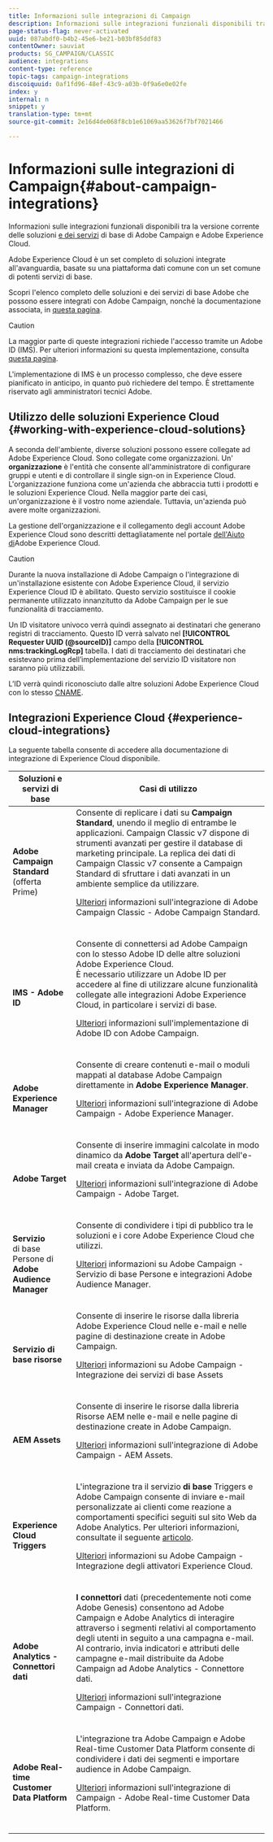 ```yaml
---
title: Informazioni sulle integrazioni di Campaign
description: Informazioni sulle integrazioni funzionali disponibili tra la versione corrente di Adobe Campaign e [soluzioni Adobe Experience Cloud]
page-status-flag: never-activated
uuid: 087abdf0-b4b2-45e6-be21-b03bf85ddf83
contentOwner: sauviat
products: SG_CAMPAIGN/CLASSIC
audience: integrations
content-type: reference
topic-tags: campaign-integrations
discoiquuid: 0af1fd96-48ef-43c9-a03b-0f9a6e0e02fe
index: y
internal: n
snippet: y
translation-type: tm+mt
source-git-commit: 2e16d4de068f8cb1e61069aa53626f7bf7021466

---
```



# Informazioni sulle integrazioni di Campaign{#about-campaign-integrations}

Informazioni sulle integrazioni funzionali disponibili tra la versione corrente delle soluzioni [e dei servizi](https://marketing.adobe.com/resources/help/en_US/mcloud/marketing-cloud-integrations.html) di [](https://marketing.adobe.com/resources/help/en_US/mcloud/core-services-landing.html)base di Adobe Campaign e Adobe Experience Cloud.

Adobe Experience Cloud è un set completo di soluzioni integrate all&#39;avanguardia, basate su una piattaforma dati comune con un set comune di potenti servizi di base.

Scopri l&#39;elenco completo delle soluzioni e dei servizi di base Adobe che possono essere integrati con Adobe Campaign, nonché la documentazione associata, in [questa pagina](#experience-cloud-integrations).

>[!CAUTION]
>
>La maggior parte di queste integrazioni richiede l&#39;accesso tramite un Adobe ID (IMS). Per ulteriori informazioni su questa implementazione, consulta [questa pagina](../../integrations/using/about-adobe-id.md).
>
>L&#39;implementazione di IMS è un processo complesso, che deve essere pianificato in anticipo, in quanto può richiedere del tempo. È strettamente riservato agli amministratori tecnici Adobe.

## Utilizzo delle soluzioni Experience Cloud {#working-with-experience-cloud-solutions}

A seconda dell&#39;ambiente, diverse soluzioni possono essere collegate ad Adobe Experience Cloud. Sono collegate come organizzazioni. Un&#39; **organizzazione** è l&#39;entità che consente all&#39;amministratore di configurare gruppi e utenti e di controllare il single sign-on in Experience Cloud. L&#39;organizzazione funziona come un&#39;azienda che abbraccia tutti i prodotti e le soluzioni Experience Cloud. Nella maggior parte dei casi, un&#39;organizzazione è il vostro nome aziendale. Tuttavia, un&#39;azienda può avere molte organizzazioni.

La gestione dell&#39;organizzazione e il collegamento degli account Adobe Experience Cloud sono descritti dettagliatamente nel portale [dell&#39;Aiuto di](https://marketing.adobe.com/resources/help/en_US/mcloud/organizations.html)Adobe Experience Cloud.

>[!CAUTION]
>
>Durante la nuova installazione di Adobe Campaign o l&#39;integrazione di un&#39;installazione esistente con Adobe Experience Cloud, il servizio [](https://marketing.adobe.com/resources/help/en_US/mcvid/) Experience Cloud ID è abilitato. Questo servizio sostituisce il cookie permanente utilizzato innanzitutto da Adobe Campaign per le sue funzionalità di tracciamento.
>
>Un ID visitatore univoco verrà quindi assegnato ai destinatari che generano registri di tracciamento. Questo ID verrà salvato nel **[!UICONTROL Requester UUID (@sourceID)]** campo della **[!UICONTROL nms:trackingLogRcp]** tabella. I dati di tracciamento dei destinatari che esistevano prima dell’implementazione del servizio ID visitatore non saranno più utilizzabili.
>
>L’ID verrà quindi riconosciuto dalle altre soluzioni Adobe Experience Cloud con lo stesso [CNAME](https://marketing.adobe.com/resources/help/en_US/mcvid/mcvid_cname.html).

## Integrazioni Experience Cloud {#experience-cloud-integrations}

La seguente tabella consente di accedere alla documentazione di integrazione di Experience Cloud disponibile.

<table> 
 <thead> 
  <tr> 
   <th> Soluzioni e servizi di base<br /> </th> 
   <th> Casi di utilizzo<br /> </th> 
  </tr> 
 </thead> 
 <tbody> 
  <tr> 
   <td> <strong>Adobe Campaign Standard</strong> (offerta Prime)<br /> </td> 
   <td> Consente di replicare i dati su <strong>Campaign Standard</strong>, unendo il meglio di entrambe le applicazioni. Campaign Classic v7 dispone di strumenti avanzati per gestire il database di marketing principale. La replica dei dati di Campaign Classic v7 consente a Campaign Standard di sfruttare i dati avanzati in un ambiente semplice da utilizzare.<br /><p> <a href="../../integrations/using/acs-connector-principles-and-data-cycle.md">Ulteriori</a> informazioni sull'integrazione di Adobe Campaign Classic - Adobe Campaign Standard.</p><br /></td> 
  </tr> 
  <tr> 
   <td> <strong>IMS - Adobe ID</strong><br /> </td> 
   <td> Consente di connettersi ad Adobe Campaign con lo stesso Adobe ID delle altre soluzioni Adobe Experience Cloud.<br /> È necessario utilizzare un Adobe ID per accedere al fine di utilizzare alcune funzionalità collegate alle integrazioni Adobe Experience Cloud, in particolare i servizi di base.<br /> <p><a href="../../integrations/using/about-adobe-id.md">Ulteriori</a> informazioni sull'implementazione di Adobe ID con Adobe Campaign.</p><br /> </td> 
  </tr> 
  <tr> 
   <td> <strong>Adobe Experience Manager</strong><br /> </td> 
   <td> Consente di creare contenuti e-mail o moduli mappati al database Adobe Campaign direttamente in <strong>Adobe Experience Manager</strong>.<br /> <p><a href="../../integrations/using/about-adobe-experience-manager.md">Ulteriori</a> informazioni sull'integrazione di Adobe Campaign - Adobe Experience Manager.</p><br /> </td> 
  </tr> 
  <tr> 
   <td> <strong>Adobe Target</strong><br /> </td> 
   <td> Consente di inserire immagini calcolate in modo dinamico da <strong>Adobe Target</strong> all'apertura dell'e-mail creata e inviata da Adobe Campaign.<br /> <p><a href="../../integrations/using/integrating-with-adobe-target.md">Ulteriori</a> informazioni sull'integrazione di Adobe Campaign - Adobe Target.</p><br /> </td> 
  </tr> 
  <tr> 
   <td> <strong>Servizio</strong><br /> di base Persone di <strong>Adobe Audience Manager</strong><br /> </td> 
   <td> Consente di condividere i tipi di pubblico tra le soluzioni e i core Adobe Experience Cloud che utilizzi.<br /> <p><a href="../../integrations/using/sharing-audiences-with-adobe-experience-cloud.md">Ulteriori</a> informazioni su Adobe Campaign - Servizio di base Persone e integrazioni Adobe Audience Manager.</p><br /> </td> 
  </tr> 
  <tr> 
   <td> <strong>Servizio di base risorse</strong><br /> </td> 
   <td> Consente di inserire le risorse dalla libreria Adobe Experience Cloud nelle e-mail e nelle pagine di destinazione create in Adobe Campaign.<br /> <p><a href="../../integrations/using/configuring-access-to-assets.md#integrating-with-experience-cloud-assets">Ulteriori</a> informazioni su Adobe Campaign - Integrazione dei servizi di base Assets</p><br /> </td> 
  </tr> 
  <tr> 
   <td> <strong>AEM Assets</strong><br /> </td> 
   <td> Consente di inserire le risorse dalla libreria Risorse <strong></strong> AEM nelle e-mail e nelle pagine di destinazione create in Adobe Campaign.<br /> <p><a href="../../integrations/using/configuring-access-to-assets.md#integrating-with-aem-assets">Ulteriori</a> informazioni sull'integrazione di Adobe Campaign - AEM Assets.</p><br /> </td> 
  </tr> 
  <tr> 
   <td> <strong>Experience Cloud Triggers</strong><br /> </td> 
   <td> L'integrazione tra il servizio <strong>di base</strong> Triggers e Adobe Campaign consente di inviare e-mail personalizzate ai clienti come reazione a comportamenti specifici seguiti sul sito Web da Adobe Analytics. Per ulteriori informazioni, consultate il seguente <a href="https://helpx.adobe.com/campaign/kb/triggers-and-campaign.html">articolo</a>.<br /> <p><a href="https://helpx.adobe.com/campaign/kb/triggers-and-campaign.html">Ulteriori</a> informazioni su Adobe Campaign - Integrazione degli attivatori Experience Cloud.</p><br /> </td> 
  </tr> 
  <tr> 
   <td> <strong>Adobe Analytics - Connettori dati</strong><br /> </td> 
   <td> <strong>I connettori</strong> dati (precedentemente noti come Adobe Genesis) consentono ad Adobe Campaign e Adobe Analytics di interagire attraverso i segmenti relativi al comportamento degli utenti in seguito a una campagna e-mail. Al contrario, invia indicatori e attributi delle campagne e-mail distribuite da Adobe Campaign ad Adobe Analytics - Connettore dati.<br /> <p><a href="../../platform/using/adobe-analytics-data-connector.md">Ulteriori</a> informazioni sull'integrazione Campaign - Connettori dati.</p><br /> </td> 
  </tr> 
  <tr> 
   <td> <strong>Adobe Real-time Customer Data Platform</strong><br /> </td> 
   <td> L'integrazione tra Adobe Campaign e Adobe Real-time Customer Data Platform consente di condividere i dati dei segmenti e importare audience in Adobe Campaign.<br /> <p><a href="https://docs.adobe.com/content/help/en/experience-platform/rtcdp/destinations/destinations-cat/adobe-destinations/adobe-campaign-destination.html">Ulteriori</a> informazioni sull'integrazione di Campaign - Adobe Real-time Customer Data Platform.</p><br /> </td> 
  </tr> 
 </tbody> 
</table>

